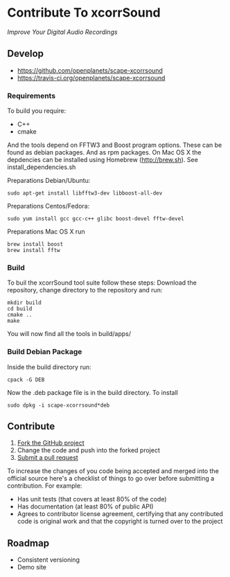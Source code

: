 Contribute To xcorrSound
========================
*Improve Your Digital Audio Recordings*

## Develop

* https://github.com/openplanets/scape-xcorrsound
* https://travis-ci.org/openplanets/scape-xcorrsound

### Requirements

To build you require:

* C++
* cmake

And the tools depend on FFTW3 and Boost program options. These can be found as debian packages.
And as rpm packages. On Mac OS X the depdencies can be installed using Homebrew (http://brew.sh).
See install_dependencies.sh

Preparations Debian/Ubuntu:

    sudo apt-get install libfftw3-dev libboost-all-dev

Preparations Centos/Fedora:

    sudo yum install gcc gcc-c++ glibc boost-devel fftw-devel

Preparations Mac OS X run

    brew install boost
    brew install fftw

### Build

To buil the xcorrSound tool suite follow these steps:
Download the repository, change directory to the repository and run:

    mkdir build
    cd build
    cmake ..
    make

You will now find all the tools in build/apps/

### Build Debian Package

Inside the build directory run:

    cpack -G DEB

Now the .deb package file is in the build directory.
To install

    sudo dpkg -i scape-xcorrsound*deb

## Contribute

1. [Fork the GitHub project](https://help.github.com/articles/fork-a-repo)
2. Change the code and push into the forked project
3. [Submit a pull request](https://help.github.com/articles/using-pull-requests)

To increase the changes of you code being accepted and merged into the official source here's a checklist of things to go over before submitting a contribution. For example:

* Has unit tests (that covers at least 80% of the code)
* Has documentation (at least 80% of public API)
* Agrees to contributor license agreement, certifying that any contributed code is original work and that the copyright is turned over to the project

## Roadmap

* Consistent versioning
* Demo site
